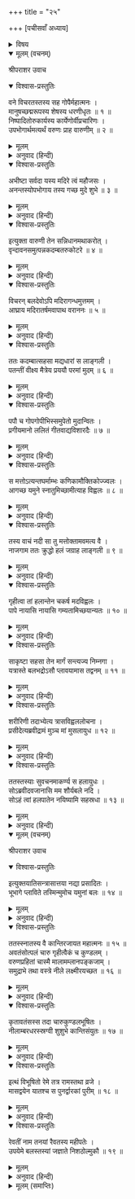 +++
title = "२५"

+++
[पचीसवाँ अध्याय]



<details><summary>विषय</summary>

बलभद्रजीका व्रज-विहार तथा यमुनाकर्षण
</details>


<details open><summary>मूलम् (वचनम्)</summary>

श्रीपराशर उवाच
</details>

<details open><summary>विश्वास-प्रस्तुतिः</summary>

वने विचरतस्तस्य सह गोपैर्महात्मनः ।  
मानुषच्छद्मरूपस्य शेषस्य धरणीधृतः ॥ १ ॥  
निष्पादितोरुकार्यस्य कार्येणोर्वीप्रचारिणः ।  
उपभोगार्थमत्यर्थं वरुणः प्राह वारुणीम् ॥ २ ॥
</details>

<details><summary>मूलम्</summary>

वने विचरतस्तस्य सह गोपैर्महात्मनः ।  
मानुषच्छद्मरूपस्य शेषस्य धरणीधृतः ॥ १ ॥  
निष्पादितोरुकार्यस्य कार्येणोर्वीप्रचारिणः ।  
उपभोगार्थमत्यर्थं वरुणः प्राह वारुणीम् ॥ २ ॥
</details>

<details><summary>अनुवाद (हिन्दी)</summary>

श्रीपराशरजी बोले—अपने कार्योंसे पृथिवीको विचलित करनेवाले, बड़े विकट कार्य करनेवाले, धरणीधर शेषजीके अवतार माया-मानवरूप महात्मा बलरामजीको गोपोंके साथ वनमें विचरते देख उनके उपभोगके लिये वरुणने वारुणी (मदिरा)-से कहा— ॥ १-२ ॥
</details>

<details open><summary>विश्वास-प्रस्तुतिः</summary>

अभीष्टा सर्वदा यस्य मदिरे त्वं महौजसः ।  
अनन्तस्योपभोगाय तस्य गच्छ मुदे शुभे ॥ ३ ॥
</details>

<details><summary>मूलम्</summary>

अभीष्टा सर्वदा यस्य मदिरे त्वं महौजसः ।  
अनन्तस्योपभोगाय तस्य गच्छ मुदे शुभे ॥ ३ ॥
</details>

<details><summary>अनुवाद (हिन्दी)</summary>

‘‘हे मदिरे! जिन महाबलशाली अनन्तदेवको तुम सर्वदा प्रिय हो; हे शुभे! तुम उनके उपभोग और प्रसन्नताके लिये जाओ’’ ॥ ३ ॥
</details>

<details open><summary>विश्वास-प्रस्तुतिः</summary>

इत्युक्ता वारुणी तेन सन्निधानमथाकरोत् ।  
वृन्दावनसमुत्पन्नकदम्बतरुकोटरे ॥ ४ ॥
</details>

<details><summary>मूलम्</summary>

इत्युक्ता वारुणी तेन सन्निधानमथाकरोत् ।  
वृन्दावनसमुत्पन्नकदम्बतरुकोटरे ॥ ४ ॥
</details>

<details><summary>अनुवाद (हिन्दी)</summary>

वरुणकी ऐसी आज्ञा होनेपर वारुणी वृन्दावनमें उत्पन्न हुए कदम्ब-वृक्षके कोटरमें रहने लगी ॥ ४ ॥
</details>

<details open><summary>विश्वास-प्रस्तुतिः</summary>

विचरन् बलदेवोऽपि मदिरागन्धमुत्तमम् ।  
आघ्राय मदिरातर्षमवापाथ वराननः ॥ ५ ॥
</details>

<details><summary>मूलम्</summary>

विचरन् बलदेवोऽपि मदिरागन्धमुत्तमम् ।  
आघ्राय मदिरातर्षमवापाथ वराननः ॥ ५ ॥
</details>

<details><summary>अनुवाद (हिन्दी)</summary>

तब मनोहर मुखवाले बलदेवजीको वनमें विचरते हुए मदिराकी अति उत्तम गन्ध सूँघनेसे उसे पीनेकी इच्छा हुई ॥ ५ ॥
</details>

<details open><summary>विश्वास-प्रस्तुतिः</summary>

ततः कदम्बात्सहसा मद्यधारां स लाङ्गली ।  
पतन्तीं वीक्ष्य मैत्रेय प्रययौ परमां मुदम् ॥ ६ ॥
</details>

<details><summary>मूलम्</summary>

ततः कदम्बात्सहसा मद्यधारां स लाङ्गली ।  
पतन्तीं वीक्ष्य मैत्रेय प्रययौ परमां मुदम् ॥ ६ ॥
</details>

<details><summary>अनुवाद (हिन्दी)</summary>

हे मैत्रेय! उसी समय कदम्बसे मद्यकी धारा गिरती देख हलधारी बलरामजी बड़े प्रसन्न हुए ॥ ६ ॥
</details>

<details open><summary>विश्वास-प्रस्तुतिः</summary>

पपौ च गोपगोपीभिस्समुपेतो मुदान्वितः ।  
प्रगीयमानो ललितं गीतवाद्यविशारदैः ॥ ७ ॥
</details>

<details><summary>मूलम्</summary>

पपौ च गोपगोपीभिस्समुपेतो मुदान्वितः ।  
प्रगीयमानो ललितं गीतवाद्यविशारदैः ॥ ७ ॥
</details>

<details><summary>अनुवाद (हिन्दी)</summary>

तथा गाने-बजानेमें कुशल गोप और गोपियोंके मधुर स्वरसे गाते हुए उन्होंने उनके साथ प्रसन्नतापूर्वक मद्यपान किया ॥ ७ ॥
</details>

<details open><summary>विश्वास-प्रस्तुतिः</summary>

स मत्तोऽत्यन्तघर्माम्भः कणिकामौक्तिकोज्ज्वलः ।  
आगच्छ यमुने स्नातुमिच्छामीत्याह विह्वलः ॥ ८ ॥
</details>

<details><summary>मूलम्</summary>

स मत्तोऽत्यन्तघर्माम्भः कणिकामौक्तिकोज्ज्वलः ।  
आगच्छ यमुने स्नातुमिच्छामीत्याह विह्वलः ॥ ८ ॥
</details>

<details><summary>अनुवाद (हिन्दी)</summary>

तदनन्तर अत्यन्त घामके कारण स्वेद-बिन्दुरूप मोतियोंसे सुशोभित मदोन्मत्त बलरामजीने विह्वल होकर कहा—‘‘यमुने! आ, मैं स्नान करना चाहता हूँ’’ ॥ ८ ॥
</details>

<details open><summary>विश्वास-प्रस्तुतिः</summary>

तस्य वाचं नदी सा तु मत्तोक्तामवमत्य वै ।  
नाजगाम ततः क्रुद्धो हलं जग्राह लाङ्गली ॥ ९ ॥
</details>

<details><summary>मूलम्</summary>

तस्य वाचं नदी सा तु मत्तोक्तामवमत्य वै ।  
नाजगाम ततः क्रुद्धो हलं जग्राह लाङ्गली ॥ ९ ॥
</details>

<details><summary>अनुवाद (हिन्दी)</summary>

उनके वाक्यको उन्मत्तका प्रलाप समझकर यमुनाने उसपर कुछ भी ध्यान न दिया और वह वहाँ न आयी । इसपर हलधरने क्रोधित होकर अपना हल उठाया ॥ ९ ॥
</details>

<details open><summary>विश्वास-प्रस्तुतिः</summary>

गृहीत्वा तां हलान्तेन चकर्ष मदविह्वलः ।  
पापे नायासि नायासि गम्यतामिच्छयान्यतः ॥ १० ॥
</details>

<details><summary>मूलम्</summary>

गृहीत्वा तां हलान्तेन चकर्ष मदविह्वलः ।  
पापे नायासि नायासि गम्यतामिच्छयान्यतः ॥ १० ॥
</details>

<details><summary>अनुवाद (हिन्दी)</summary>

और मदसे विह्वल होकर यमुनाको हलकी नोकसे पकड़कर खींचते हुए कहा—‘‘अरी पापिनि! तू नहीं आती थी! अच्छा अब [यदि शक्ति हो तो] इच्छानुसार अन्यत्र जा तो सही ॥ १० ॥’’
</details>

<details open><summary>विश्वास-प्रस्तुतिः</summary>

साकृष्टा सहसा तेन मार्गं सन्त्यज्य निम्नगा ।  
यत्रास्ते बलभद्रोऽसौ प्लावयामास तद्वनम् ॥ ११ ॥
</details>

<details><summary>मूलम्</summary>

साकृष्टा सहसा तेन मार्गं सन्त्यज्य निम्नगा ।  
यत्रास्ते बलभद्रोऽसौ प्लावयामास तद्वनम् ॥ ११ ॥
</details>

<details><summary>अनुवाद (हिन्दी)</summary>

इस प्रकार बलरामजीके खींचनेपर यमुनाने अकस्मात् अपना मार्ग छोड़ दिया और जिस वनमें बलरामजी खड़े थे उसे आप्लावित कर दिया ॥ ११ ॥
</details>

<details open><summary>विश्वास-प्रस्तुतिः</summary>

शरीरिणी तदाभ्येत्य त्रासविह्वललोचना ।  
प्रसीदेत्यब्रवीद्रामं मुञ्च मां मुसलायुध ॥ १२ ॥
</details>

<details><summary>मूलम्</summary>

शरीरिणी तदाभ्येत्य त्रासविह्वललोचना ।  
प्रसीदेत्यब्रवीद्रामं मुञ्च मां मुसलायुध ॥ १२ ॥
</details>

<details><summary>अनुवाद (हिन्दी)</summary>

तब वह शरीर धारणकर बलरामजीके पास आयी और भयवश डबडबाती आँखोंसे कहने लगी— ‘‘हे मुसलायुध! आप प्रसन्न होइये और मुझे छोड़ दीजिये’’ ॥ १२ ॥
</details>

<details open><summary>विश्वास-प्रस्तुतिः</summary>

ततस्तस्याः सुवचनमाकर्ण्य स हलायुधः ।  
सोऽब्रवीदवजानासि मम शौर्यबले नदि ।  
सोऽहं त्वां हलपातेन नयिष्यामि सहस्रधा ॥ १३ ॥
</details>

<details><summary>मूलम्</summary>

ततस्तस्याः सुवचनमाकर्ण्य स हलायुधः ।  
सोऽब्रवीदवजानासि मम शौर्यबले नदि ।  
सोऽहं त्वां हलपातेन नयिष्यामि सहस्रधा ॥ १३ ॥
</details>

<details><summary>अनुवाद (हिन्दी)</summary>

उसके उन मधुर वचनोंको सुनकर हलायुध बलभद्रजीने कहा—‘‘अरी नदि! क्या तू मेरे बल-वीर्यकी अवज्ञा करती है? देख, इस हलसे मैं अभी तेरे हजारों टुकड़े कर डालूँगा’’ ॥ १३ ॥
</details>

<details open><summary>मूलम् (वचनम्)</summary>

श्रीपराशर उवाच
</details>

<details open><summary>विश्वास-प्रस्तुतिः</summary>

इत्युक्तयातिसन्त्रासात्तया नद्या प्रसादितः ।  
भूभागे प्लाविते तस्मिन्मुमोच यमुनां बलः ॥ १४ ॥
</details>

<details><summary>मूलम्</summary>

इत्युक्तयातिसन्त्रासात्तया नद्या प्रसादितः ।  
भूभागे प्लाविते तस्मिन्मुमोच यमुनां बलः ॥ १४ ॥
</details>

<details><summary>अनुवाद (हिन्दी)</summary>

श्रीपराशरजी बोले—बलरामजीद्वारा इस प्रकार कही जानेसे भयभीत हुई यमुनाके उस भू-भागमें बहने लगनेपर उन्होंने प्रसन्न होकर उसे छोड़ दिया ॥ १४ ॥
</details>

<details open><summary>विश्वास-प्रस्तुतिः</summary>

ततस्स्नातस्य वै कान्तिरजायत महात्मनः ॥ १५ ॥  
अवतंसोत्पलं चारु गृहीत्वैकं च कुण्डलम् ।  
वरुणप्रहितां चास्मै मालामम्लानपङ्कजाम् ।  
समुद्राभे तथा वस्त्रे नीले लक्ष्मीरयच्छत ॥ १६ ॥
</details>

<details><summary>मूलम्</summary>

ततस्स्नातस्य वै कान्तिरजायत महात्मनः ॥ १५ ॥  
अवतंसोत्पलं चारु गृहीत्वैकं च कुण्डलम् ।  
वरुणप्रहितां चास्मै मालामम्लानपङ्कजाम् ।  
समुद्राभे तथा वस्त्रे नीले लक्ष्मीरयच्छत ॥ १६ ॥
</details>

<details><summary>अनुवाद (हिन्दी)</summary>

उस समय स्नान करनेपर महात्मा बलरामजीकी अत्यन्त शोभा हुई । तब लक्ष्मीजीने [सशरीर प्रकट होकर] उन्हें एक सुन्दर कर्णफूल, एक कुण्डल, एक वरुणकी भेजी हुई कभी न कुम्हलानेवाले कमल-पुष्पोंकी माला और दो समुद्रके समान कान्तिवाले नीलवर्ण वस्त्र दिये ॥ १५-१६ ॥
</details>

<details open><summary>विश्वास-प्रस्तुतिः</summary>

कृतावतंसस्स तदा चारुकुण्डलभूषितः ।  
नीलाम्बरधरस्स्रग्वी शुशुभे कान्तिसंयुतः ॥ १७ ॥
</details>

<details><summary>मूलम्</summary>

कृतावतंसस्स तदा चारुकुण्डलभूषितः ।  
नीलाम्बरधरस्स्रग्वी शुशुभे कान्तिसंयुतः ॥ १७ ॥
</details>

<details><summary>अनुवाद (हिन्दी)</summary>

उन कर्णफूल, सुन्दर कुण्डल, नीलाम्बर और पुष्प-मालाको धारणकर श्रीबलरामजी अतिशय कान्तियुक्त हो सुशोभित होने लगे ॥ १७ ॥
</details>

<details open><summary>विश्वास-प्रस्तुतिः</summary>

इत्थं विभूषितो रेमे तत्र रामस्तथा व्रजे ।  
मासद्वयेन यातश्च स पुनर्द्वारकां पुरीम् ॥ १८ ॥
</details>

<details><summary>मूलम्</summary>

इत्थं विभूषितो रेमे तत्र रामस्तथा व्रजे ।  
मासद्वयेन यातश्च स पुनर्द्वारकां पुरीम् ॥ १८ ॥
</details>

<details><summary>अनुवाद (हिन्दी)</summary>

इस प्रकार विभूषित होकर श्रीबलभद्रजीने व्रजमें अनेकों लीलाएँ कीं और फिर दो मास पश्चात् द्वारकापुरीको चले आये ॥ १८ ॥
</details>

<details open><summary>विश्वास-प्रस्तुतिः</summary>

रेवतीं नाम तनयां रैवतस्य महीपतेः ।  
उपयेमे बलस्तस्यां जज्ञाते निशठोल्मुकौ ॥ १९ ॥
</details>

<details><summary>मूलम्</summary>

रेवतीं नाम तनयां रैवतस्य महीपतेः ।  
उपयेमे बलस्तस्यां जज्ञाते निशठोल्मुकौ ॥ १९ ॥
</details>

<details><summary>अनुवाद (हिन्दी)</summary>

वहाँ आकर बलदेवजीने राजा रैवतकी पुत्री रेवतीसे विवाह किया; उससे उनके निशठ और उल्मुक नामक दो पुत्र हुए ॥ १९ ॥
</details>

<details><summary>मूलम् (समाप्तिः)</summary>

इति श्रीविष्णुपुराणे पञ्चमेंऽशे पञ्चविंशोऽध्यायः ॥ २५ ॥
</details>

